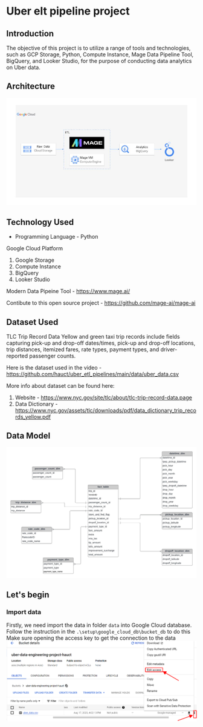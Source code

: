 # Uber elt pipeline project

## Introduction

The objective of this project is to utilize a range of tools and technologies, such as GCP Storage, Python, Compute Instance, Mage Data Pipeline Tool, BigQuery, and Looker Studio, for the purpose of conducting data analytics on Uber data.

## Architecture 
<img src="architecture.jpg">

## Technology Used
- Programming Language - Python

Google Cloud Platform
1. Google Storage
2. Compute Instance 
3. BigQuery
4. Looker Studio

Modern Data Pipeine Tool - https://www.mage.ai/

Contibute to this open source project - https://github.com/mage-ai/mage-ai


## Dataset Used
TLC Trip Record Data
Yellow and green taxi trip records include fields capturing pick-up and drop-off dates/times, pick-up and drop-off locations, trip distances, itemized fares, rate types, payment types, and driver-reported passenger counts. 

Here is the dataset used in the video - https://github.com/hauct/uber_etl_pipelines/main/data/uber_data.csv

More info about dataset can be found here:
1. Website - https://www.nyc.gov/site/tlc/about/tlc-trip-record-data.page
2. Data Dictionary - https://www.nyc.gov/assets/tlc/downloads/pdf/data_dictionary_trip_records_yellow.pdf

## Data Model
<img src="data_model.jpeg">

## Let's begin
### Import data 
Firstly, we need import the data in folder `data` into Google Cloud database. Follow the instruction in the `.\setup\google_cloud_db\bucket_db` to do this
Make sure opening the access key to get the connection to the data
<img src=".\setup\google_cloud_db\bucket_db\15.png">

